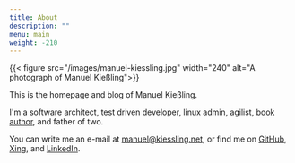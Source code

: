 ```yaml
---
title: About
description: ""
menu: main
weight: -210
---
```


{{< figure src="/images/manuel-kiessling.jpg" width="240" alt="A photograph of Manuel Kießling">}}

This is the homepage and blog of Manuel Kießling.

I'm a software architect, test driven developer, linux admin, agilist, [book author](https://leanpub.com/u/manuelkiessling), and father of two.

You can write me an e-mail at [manuel@kiessling.net](mailto:manuel@kiessling.net), or find me on [GitHub](https://github.com/manuelkiessling), [Xing](https://www.xing.com/profile/Manuel_Kiessling), and [LinkedIn](https://www.linkedin.com/in/manuelkiessling).
